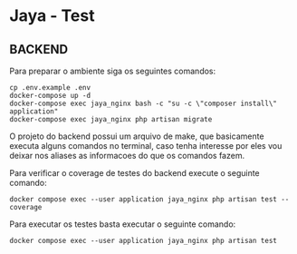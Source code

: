 
# Jaya - Test

## BACKEND
Para preparar o ambiente siga os seguintes comandos:

    cp .env.example .env
    docker-compose up -d
    docker-compose exec jaya_nginx bash -c "su -c \"composer install\" application"
    docker-compose exec jaya_nginx php artisan migrate

O projeto do backend possui um arquivo de make, que basicamente executa alguns comandos no terminal, caso tenha interesse 
por eles vou deixar nos aliases as informacoes do que os comandos fazem.

Para verificar o coverage de testes do backend execute o seguinte comando:

    docker compose exec --user application jaya_nginx php artisan test --coverage

Para  executar os testes basta executar o seguinte comando:

    docker compose exec --user application jaya_nginx php artisan test
